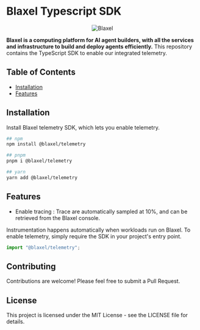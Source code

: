 # Blaxel Typescript SDK

<p align="center">
  <img src="https://blaxel.ai/logo.png" alt="Blaxel"/>
</p>

**Blaxel is a computing platform for AI agent builders, with all the services and infrastructure to build and deploy agents efficiently.** This repository contains the TypeScript SDK to enable our integrated telemetry.

## Table of Contents

- [Installation](#installation)
- [Features](#features)



## Installation

Install Blaxel telemetry SDK, which lets you enable telemetry.

```bash
## npm
npm install @blaxel/telemetry

## pnpm
pnpm i @blaxel/telemetry

## yarn
yarn add @blaxel/telemetry
```


## Features
- Enable tracing : Trace are automatically sampled at 10%, and can be retrieved from the Blaxel console.


Instrumentation happens automatically when workloads run on Blaxel. To enable telemetry, simply require the SDK in your project's entry point.
```ts
import "@blaxel/telemetry";
```



## Contributing

Contributions are welcome! Please feel free to submit a Pull Request.



## License

This project is licensed under the MIT License - see the LICENSE file for details.
